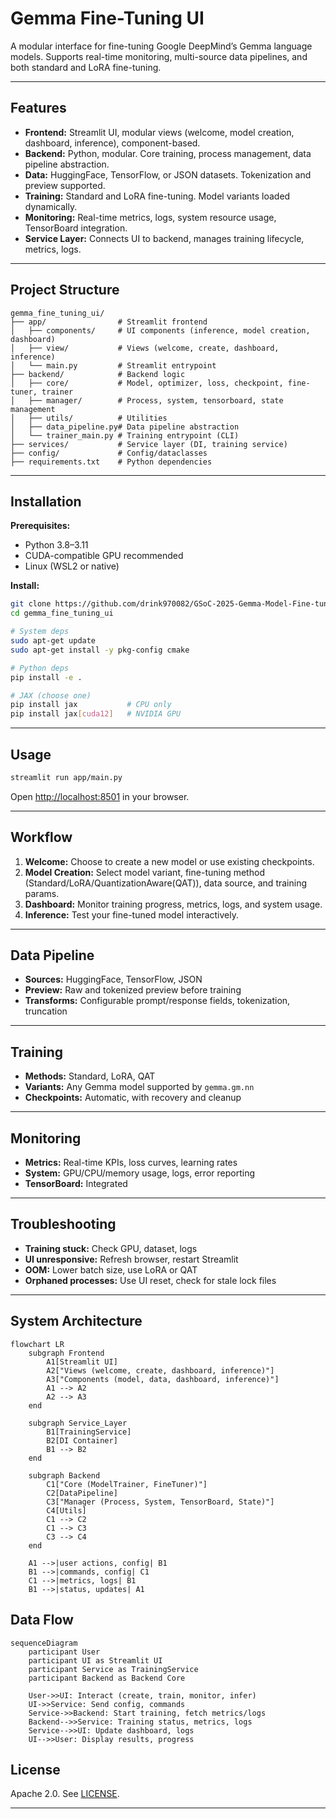 # Gemma Fine-Tuning UI

A modular interface for fine-tuning Google DeepMind’s Gemma language models. Supports real-time monitoring, multi-source data pipelines, and both standard and LoRA fine-tuning.

---

## Features

- **Frontend:** Streamlit UI, modular views (welcome, model creation, dashboard, inference), component-based.
- **Backend:** Python, modular. Core training, process management, data pipeline abstraction.
- **Data:** HuggingFace, TensorFlow, or JSON datasets. Tokenization and preview supported.
- **Training:** Standard and LoRA fine-tuning. Model variants loaded dynamically.
- **Monitoring:** Real-time metrics, logs, system resource usage, TensorBoard integration.
- **Service Layer:** Connects UI to backend, manages training lifecycle, metrics, logs.

---

## Project Structure

```
gemma_fine_tuning_ui/
├── app/                # Streamlit frontend
│   ├── components/     # UI components (inference, model creation, dashboard)
│   ├── view/           # Views (welcome, create, dashboard, inference)
│   └── main.py         # Streamlit entrypoint
├── backend/            # Backend logic
│   ├── core/           # Model, optimizer, loss, checkpoint, fine-tuner, trainer
│   ├── manager/        # Process, system, tensorboard, state management
│   ├── utils/          # Utilities
│   ├── data_pipeline.py# Data pipeline abstraction
│   └── trainer_main.py # Training entrypoint (CLI)
├── services/           # Service layer (DI, training service)
├── config/             # Config/dataclasses
├── requirements.txt    # Python dependencies
```

---

## Installation

**Prerequisites:**  
- Python 3.8–3.11
- CUDA-compatible GPU recommended  
- Linux (WSL2 or native)

**Install:**
```bash
git clone https://github.com/drink970082/GSoC-2025-Gemma-Model-Fine-tuning-UI.git
cd gemma_fine_tuning_ui

# System deps
sudo apt-get update
sudo apt-get install -y pkg-config cmake

# Python deps
pip install -e .

# JAX (choose one)
pip install jax           # CPU only
pip install jax[cuda12]   # NVIDIA GPU
```

---

## Usage

```bash
streamlit run app/main.py
```
Open [http://localhost:8501](http://localhost:8501) in your browser.

---

## Workflow

1. **Welcome:** Choose to create a new model or use existing checkpoints.
2. **Model Creation:** Select model variant, fine-tuning method (Standard/LoRA/QuantizationAware(QAT)), data source, and training params.
3. **Dashboard:** Monitor training progress, metrics, logs, and system usage.
4. **Inference:** Test your fine-tuned model interactively.

---

## Data Pipeline

- **Sources:** HuggingFace, TensorFlow, JSON
- **Preview:** Raw and tokenized preview before training
- **Transforms:** Configurable prompt/response fields, tokenization, truncation

---

## Training

- **Methods:** Standard, LoRA, QAT
- **Variants:** Any Gemma model supported by `gemma.gm.nn`
- **Checkpoints:** Automatic, with recovery and cleanup

---

## Monitoring

- **Metrics:** Real-time KPIs, loss curves, learning rates
- **System:** GPU/CPU/memory usage, logs, error reporting
- **TensorBoard:** Integrated

---

## Troubleshooting

- **Training stuck:** Check GPU, dataset, logs
- **UI unresponsive:** Refresh browser, restart Streamlit
- **OOM:** Lower batch size, use LoRA or QAT
- **Orphaned processes:** Use UI reset, check for stale lock files

---

## System Architecture
```mermaid
flowchart LR
    subgraph Frontend
        A1[Streamlit UI]
        A2["Views (welcome, create, dashboard, inference)"]
        A3["Components (model, data, dashboard, inference)"]
        A1 --> A2
        A2 --> A3
    end

    subgraph Service_Layer
        B1[TrainingService]
        B2[DI Container]
        B1 --> B2
    end

    subgraph Backend
        C1["Core (ModelTrainer, FineTuner)"]
        C2[DataPipeline]
        C3["Manager (Process, System, TensorBoard, State)"]
        C4[Utils]
        C1 --> C2
        C1 --> C3
        C3 --> C4
    end

    A1 -->|user actions, config| B1
    B1 -->|commands, config| C1
    C1 -->|metrics, logs| B1
    B1 -->|status, updates| A1
```

## Data Flow
```mermaid
sequenceDiagram
    participant User
    participant UI as Streamlit UI
    participant Service as TrainingService
    participant Backend as Backend Core

    User->>UI: Interact (create, train, monitor, infer)
    UI->>Service: Send config, commands
    Service->>Backend: Start training, fetch metrics/logs
    Backend-->>Service: Training status, metrics, logs
    Service-->>UI: Update dashboard, logs
    UI-->>User: Display results, progress
```

## License

Apache 2.0. See [LICENSE](LICENSE).

---
